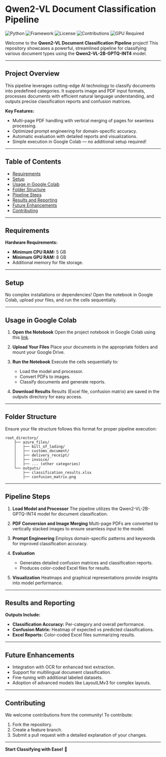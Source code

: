 # Qwen2-VL Document Classification Pipeline

![Python](https://img.shields.io/badge/Python-3.10+-blue?logo=python&logoColor=white) ![Framework](https://img.shields.io/badge/Framework-HuggingFace-orange?logo=huggingface) ![License](https://img.shields.io/badge/License-MIT-green) ![Contributions](https://img.shields.io/badge/Contributions-Welcome-brightgreen?logo=github) ![GPU Required](https://img.shields.io/badge/Min%20GPU%20RAM-8GB-red)

Welcome to the **Qwen2-VL Document Classification Pipeline** project! This repository showcases a powerful, streamlined pipeline for classifying various document types using the **Qwen2-VL-2B-GPTQ-INT4** model.

---

## **Project Overview**
This pipeline leverages cutting-edge AI technology to classify documents into predefined categories. It supports image and PDF input formats, processes documents with efficient natural language understanding, and outputs precise classification reports and confusion matrices.

**Key Features:**
- Multi-page PDF handling with vertical merging of pages for seamless processing.
- Optimized prompt engineering for domain-specific accuracy.
- Automatic evaluation with detailed reports and visualizations.
- Simple execution in Google Colab — no additional setup required!

---

## **Table of Contents**
- [Requirements](#requirements)
- [Setup](#setup)
- [Usage in Google Colab](#usage-in-google-colab)
- [Folder Structure](#folder-structure)
- [Pipeline Steps](#pipeline-steps)
- [Results and Reporting](#results-and-reporting)
- [Future Enhancements](#future-enhancements)
- [Contributing](#contributing)

---

## **Requirements**

**Hardware Requirements:**
- **Minimum CPU RAM:** 5 GB
- **Minimum GPU RAM:** 8 GB
- Additional memory for file storage.

---

## **Setup**
No complex installations or dependencies! Open the notebook in Google Colab, upload your files, and run the cells sequentially.

---

## **Usage in Google Colab**

1. **Open the Notebook**
   Open the project notebook in Google Colab using this [link](https://colab.research.google.com/).

2. **Upload Your Files**
   Place your documents in the appropriate folders and mount your Google Drive.

3. **Run the Notebook**
   Execute the cells sequentially to:
   - Load the model and processor.
   - Convert PDFs to images.
   - Classify documents and generate reports.

4. **Download Results**
   Results (Excel file, confusion matrix) are saved in the outputs directory for easy access.

---

## **Folder Structure**

Ensure your file structure follows this format for proper pipeline execution:
```
root_directory/
    ├── azure_files/
    │   ├── bill_of_lading/
    │   ├── customs_document/
    │   ├── delivery_receipt/
    │   ├── invoice/
    │   ├── ... (other categories)
    └── outputs/
        ├── classification_results.xlsx
        ├── confusion_matrix.png
```

---


## **Pipeline Steps**

1. **Load Model and Processor**
   The pipeline utilizes the Qwen2-VL-2B-GPTQ-INT4 model for document classification.

2. **PDF Conversion and Image Merging**
   Multi-page PDFs are converted to vertically stacked images to ensure seamless input to the model.

3. **Prompt Engineering**
   Employs domain-specific patterns and keywords for improved classification accuracy.

4. **Evaluation**
   - Generates detailed confusion matrices and classification reports.
   - Produces color-coded Excel files for results.

5. **Visualization**
   Heatmaps and graphical representations provide insights into model performance.

---

## **Results and Reporting**

**Outputs Include:**
- **Classification Accuracy:** Per-category and overall performance.
- **Confusion Matrix:** Heatmap of expected vs predicted classifications.
- **Excel Reports:** Color-coded Excel files summarizing results.

---

## **Future Enhancements**
- Integration with OCR for enhanced text extraction.
- Support for multilingual document classification.
- Fine-tuning with additional labeled datasets.
- Adoption of advanced models like LayoutLMv3 for complex layouts.

---

## **Contributing**
We welcome contributions from the community! To contribute:
1. Fork the repository.
2. Create a feature branch.
3. Submit a pull request with a detailed explanation of your changes.

---


**Start Classifying with Ease!** 🚀
